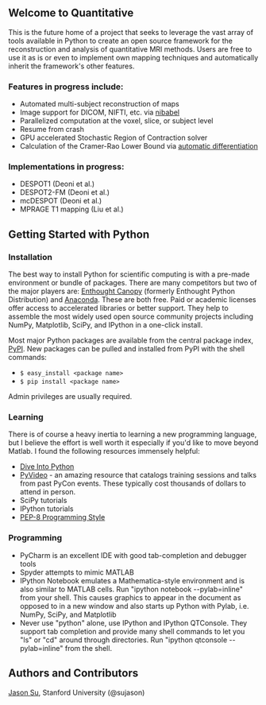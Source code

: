 ## Welcome to Quantitative
This is the future home of a project that seeks to leverage the vast array of tools available in Python to create an open source framework for the reconstruction and analysis of quantitative MRI methods.  Users are free to use it as is or even to implement own mapping techniques and automatically inherit the framework's other features.
### Features in progress include:
* Automated multi-subject reconstruction of maps
* Image support for DICOM, NIFTI, etc. via [nibabel](http://nipy.sourceforge.net/nibabel/)
* Parallelized computation at the voxel, slice, or subject level
* Resume from crash
* GPU accelerated Stochastic Region of Contraction solver
* Calculation of the Cramer-Rao Lower Bound via [automatic differentiation](https://github.com/LowinData/pyautodiff)

### Implementations in progress:
* DESPOT1 (Deoni et al.)
* DESPOT2-FM (Deoni et al.)
* mcDESPOT (Deoni et al.)
* MPRAGE T1 mapping (Liu et al.)

## Getting Started with Python
### Installation
The best way to install Python for scientific computing is with a pre-made environment or bundle of packages.  There are many competitors but two of the major players are: [Enthought Canopy](https://www.enthought.com/products/canopy/) (formerly Enthought Python Distribution) and [Anaconda](https://store.continuum.io/cshop/anaconda/).  These are both free.  Paid or academic licenses offer access to accelerated libraries or better support.  They help to assemble the most widely used open source community projects including NumPy, Matplotlib, SciPy, and IPython in a one-click install.

Most major Python packages are available from the central package index, [PyPI](https://pypi.python.org/pypi).  New packages can be pulled and installed from PyPI with the shell commands:
* `$ easy_install <package name>`
* `$ pip install <package name>`

Admin privileges are usually required.


### Learning
There is of course a heavy inertia to learning a new programming language, but I believe the effort is well worth it especially if you'd like to move beyond Matlab.  I found the following resources immensely helpful:
* [Dive Into Python](http://www.diveintopython.net)
* [PyVideo](http://www.pyvideo.org) - an amazing resource that catalogs training sessions and talks from past PyCon events.  These typically cost thousands of dollars to attend in person.
* SciPy tutorials
* IPython tutorials
* [PEP-8 Programming Style](http://www.python.org/dev/peps/pep-0008/)

### Programming
* PyCharm is an excellent IDE with good tab-completion and debugger tools
* Spyder attempts to mimic MATLAB
* IPython Notebook emulates a Mathematica-style environment and is also similar to MATLAB cells.  Run "ipython notebook --pylab=inline" from your shell.  This causes graphics to appear in the document as opposed to in a new window and also starts up Python with Pylab, i.e. NumPy, SciPy, and Matplotlib
* Never use "python" alone, use IPython and IPython QTConsole. They support tab completion and provide many shell commands to let you "ls" or "cd" around through directories.  Run "ipython qtconsole --pylab=inline" from the shell.

## Authors and Contributors
[Jason Su](sujason@stanford.edu), Stanford University (@sujason)
